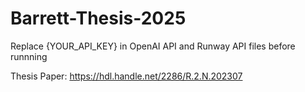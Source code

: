 # Barrett-Thesis-2025
Replace {YOUR_API_KEY} in OpenAI API and Runway API files before runnning

Thesis Paper: https://hdl.handle.net/2286/R.2.N.202307
